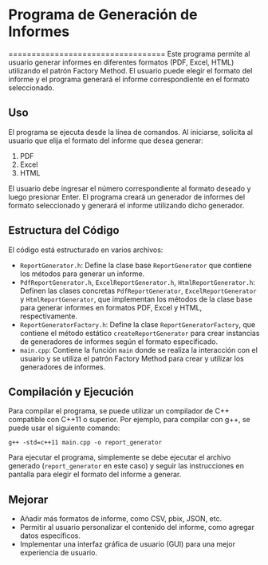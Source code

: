 # Programa de Generación de Informes
==================================
Este programa permite al usuario generar informes en diferentes formatos (PDF, Excel, HTML) utilizando el patrón Factory Method. El usuario puede elegir el formato del informe y el programa generará el informe correspondiente en el formato seleccionado.

Uso
---
El programa se ejecuta desde la línea de comandos. Al iniciarse, solicita al usuario que elija el formato del informe que desea generar:

1. PDF
2. Excel
3. HTML

El usuario debe ingresar el número correspondiente al formato deseado y luego presionar Enter. El programa creará un generador de informes del formato seleccionado y generará el informe utilizando dicho generador.

Estructura del Código
---------------------
El código está estructurado en varios archivos:

- `ReportGenerator.h`: Define la clase base `ReportGenerator` que contiene los métodos para generar un informe.
- `PdfReportGenerator.h`, `ExcelReportGenerator.h`, `HtmlReportGenerator.h`: Definen las clases concretas `PdfReportGenerator`, `ExcelReportGenerator` y `HtmlReportGenerator`, que implementan los métodos de la clase base para generar informes en formatos PDF, Excel y HTML, respectivamente.
- `ReportGeneratorFactory.h`: Define la clase `ReportGeneratorFactory`, que contiene el método estático `createReportGenerator` para crear instancias de generadores de informes según el formato especificado.
- `main.cpp`: Contiene la función `main` donde se realiza la interacción con el usuario y se utiliza el patrón Factory Method para crear y utilizar los generadores de informes.

Compilación y Ejecución
------------------------
Para compilar el programa, se puede utilizar un compilador de C++ compatible con C++11 o superior. Por ejemplo, para compilar con g++, se puede usar el siguiente comando:
```
g++ -std=c++11 main.cpp -o report_generator
```


Para ejecutar el programa, simplemente se debe ejecutar el archivo generado (`report_generator` en este caso) y seguir las instrucciones en pantalla para elegir el formato del informe a generar.

Mejorar
-------------------------------
- Añadir más formatos de informe, como CSV, pbix, JSON, etc.
- Permitir al usuario personalizar el contenido del informe, como agregar datos específicos.
- Implementar una interfaz gráfica de usuario (GUI) para una mejor experiencia de usuario.


